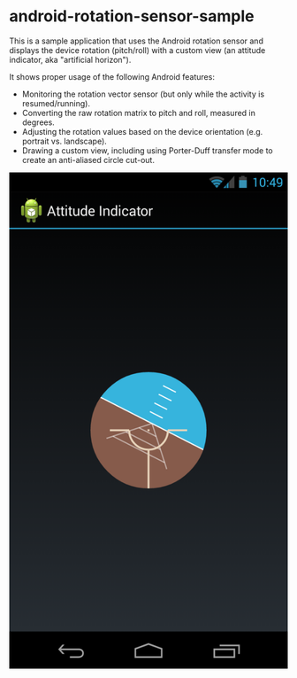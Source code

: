 android-rotation-sensor-sample
==============================
This is a sample application that uses the Android rotation sensor and displays the device rotation (pitch/roll) with a custom view (an attitude indicator, aka "artificial horizon").

It shows proper usage of the following Android features:
- Monitoring the rotation vector sensor (but only while the activity is resumed/running).
- Converting the raw rotation matrix to pitch and roll, measured in degrees.
- Adjusting the rotation values based on the device orientation (e.g. portrait vs. landscape).
- Drawing a custom view, including using Porter-Duff transfer mode to create an anti-aliased circle cut-out.

![Screenshot](screenshot.png)